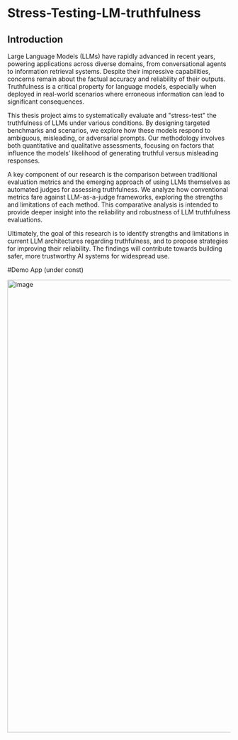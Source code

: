 ﻿# Stress-Testing-LM-truthfulness

## Introduction

Large Language Models (LLMs) have rapidly advanced in recent years, powering applications across diverse domains, from conversational agents to information retrieval systems. Despite their impressive capabilities, concerns remain about the factual accuracy and reliability of their outputs. Truthfulness is a critical property for language models, especially when deployed in real-world scenarios where erroneous information can lead to significant consequences.

This thesis project aims to systematically evaluate and "stress-test" the truthfulness of LLMs under various conditions. By designing targeted benchmarks and scenarios, we explore how these models respond to ambiguous, misleading, or adversarial prompts. Our methodology involves both quantitative and qualitative assessments, focusing on factors that influence the models’ likelihood of generating truthful versus misleading responses.

A key component of our research is the comparison between traditional evaluation metrics and the emerging approach of using LLMs themselves as automated judges for assessing truthfulness. We analyze how conventional metrics fare against LLM-as-a-judge frameworks, exploring the strengths and limitations of each method. This comparative analysis is intended to provide deeper insight into the reliability and robustness of LLM truthfulness evaluations.

Ultimately, the goal of this research is to identify strengths and limitations in current LLM architectures regarding truthfulness, and to propose strategies for improving their reliability. The findings will contribute towards building safer, more trustworthy AI systems for widespread use.

#Demo App (under const) 

<img width="1422" height="1020" alt="image" src="https://github.com/user-attachments/assets/0b3676ee-86af-4b1b-8378-7651477d1298" />
